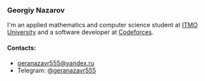 ### Georgiy Nazarov

I'm an applied mathematics and computer science student at <a target="_blank" href="https://en.wikipedia.org/wiki/ITMO_University">ITMO University</a> and a software developer at <a target="_blank"  href="https://en.wikipedia.org/wiki/Codeforces">Codeforces</a>.

#### Contacts:
* <a target="_blank"  href="mailto:geranazavr555@yandex.ru">geranazavr555@yandex.ru</a>
* Telegram: <a target="_blank"  href="https://t.me/geranazavr555">@geranazavr555</a>
